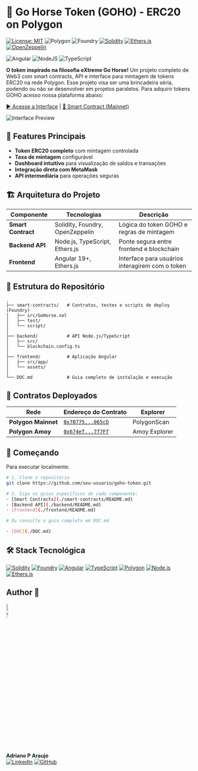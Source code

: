 # 🐴 Go Horse Token (GOHO) - ERC20 on Polygon

[![License: MIT](https://img.shields.io/badge/License-MIT-5965E0.svg?labelColor=121214&style=for-the-badge)](https://opensource.org/licenses/MIT) ![Polygon](https://img.shields.io/badge/Polygon-8247E5?logo=polygon&logoColor=white&style=for-the-badge) ![Foundry](https://img.shields.io/badge/Foundry-F5A623?logo=ethereum&logoColor=black&style=for-the-badge)   [![Solidity](https://img.shields.io/badge/Solidity-%20-363636?style=for-the-badge&logo=solidity&logoColor=white)](https://soliditylang.org/) [![Ethers.js](https://img.shields.io/badge/Ethers.js-%20-204991?style=for-the-badge&logo=ethers&logoColor=white)](https://ethers.io/) [![OpenZeppelin](https://img.shields.io/badge/OpenZeppelin-%20-4E5EE4?style=for-the-badge&logo=openzeppelin&logoColor=white)](https://www.openzeppelin.com/)

![Angular](https://img.shields.io/badge/angular-%23DD0031.svg?style=for-the-badge&logo=angular&logoColor=white) ![NodeJS](https://img.shields.io/badge/node.js-6DA55F?style=for-the-badge&logo=node.js&logoColor=white) ![TypeScript](https://img.shields.io/badge/typescript-%23007ACC.svg?style=for-the-badge&logo=typescript&logoColor=white) 

**O token inspirado na filosofia eXtreme Go Horse!** Um projeto completo de Web3 com smart contracts, API e interface para mintagem de tokens ERC20 na rede Polygon.
Esse projeto visa ser uma brincadeira séria, podendo ou não se desenvolver em projetos paralelos. Para adquirir tokens GOHO acesso nossa plataforma abaixo:


[▶️ Acesse a Interface](https://goho-view.vercel.app/) | [📜 Smart Contract (Mainnet)](https://polygonscan.com/address/0x7B7758077e51Bc1Be499eF9180f82E16019065cD)

![Interface Preview](https://raw.githubusercontent.com/dev-araujo/go-horse-token/refs/heads/main/assets/goho-interface.png)

## 🌟 Features Principais

- **Token ERC20 completo** com mintagem controlada
- **Taxa de mintagem** configurável
- **Dashboard intuitivo** para visualização de saldos e transações
- **Integração direta com MetaMask**
- **API intermediária** para operações seguras

## 🏗️ Arquitetura do Projeto

| Componente         | Tecnologias                     | Descrição                                       |
| ------------------ | ------------------------------- | ----------------------------------------------- |
| **Smart Contract** | Solidity, Foundry, OpenZeppelin | Lógica do token GOHO e regras de mintagem       |
| **Backend API**    | Node.js, TypeScript, Ethers.js  | Ponte segura entre frontend e blockchain        |
| **Frontend**       | Angular 19+, Ethers.js          | Interface para usuários interagirem com o token |

## 📂 Estrutura do Repositório

```
.
├── smart-contracts/   # Contratos, testes e scripts de deploy (Foundry)
│   ├── src/GoHorse.sol
│   ├── test/
│   └── script/
│
├── backend/           # API Node.js/TypeScript
│   ├── src/
│   └── blockchain.config.ts
│
├── frontend/          # Aplicação Angular
│   ├── src/app/
│   └── assets/
│
└── DOC.md             # Guia completo de instalação e execução
```

## 🔗 Contratos Deployados

| Rede                | Endereço do Contrato                                                                                 | Explorer      |
| ------------------- | ---------------------------------------------------------------------------------------------------- | ------------- |
| **Polygon Mainnet** | [`0x7B775...065cD`](https://polygonscan.com/address/0x7B7758077e51Bc1Be499eF9180f82E16019065cD)      | PolygonScan   |
| **Polygon Amoy**    | [`0x674ef...7f7Ff`](https://amoy.polygonscan.com/address/0x674ef763774479234F77b424D015Fc105397f7Ff) | Amoy Explorer |

## 🚀 Começando

Para executar localmente:

```bash
# 1. Clone o repositório
git clone https://github.com/seu-usuario/goho-token.git

# 2. Siga os guias específicos de cada componente:
- [Smart Contracts](./smart-contracts/README.md)
- [Backend API](./backend/README.md)
- [Frontend](./frontend/README.md)

# Ou consulte o guia completo em DOC.md

- [DOC](./DOC.md)
```

## 🛠️ Stack Tecnológica

[![Solidity](https://img.shields.io/badge/Solidity-363636?logo=solidity&logoColor=white&style=for-the-badge)](https://soliditylang.org/) [![Foundry](https://img.shields.io/badge/Foundry-F5A623?logo=ethereum&logoColor=black&style=for-the-badge)](https://getfoundry.sh/) [![Angular](https://img.shields.io/badge/Angular-DD0031?logo=angular&logoColor=white&style=for-the-badge)](https://angular.io/) [![TypeScript](https://img.shields.io/badge/TypeScript-3178C6?logo=typescript&logoColor=white&style=for-the-badge)](https://www.typescriptlang.org/) [![Polygon](https://img.shields.io/badge/Polygon-8247E5?logo=polygon&logoColor=white&style=for-the-badge)](https://polygon.technology/) [![Node.js](https://img.shields.io/badge/Node.js-339933?logo=nodedotjs&logoColor=white&style=for-the-badge)](https://nodejs.org/) [![Ethers.js](https://img.shields.io/badge/Ethers.js-3C3C3D?logo=ethereum&logoColor=white&style=for-the-badge)](https://docs.ethers.org/)



## Author 👷

<img src="https://user-images.githubusercontent.com/97068163/149033991-781bf8b6-4beb-445a-913c-f05a76a28bfc.png" width="10%" alt="caricatura do autor desse repositório"/>

**Adriano P Araujo**  
  [![LinkedIn](https://img.shields.io/badge/LinkedIn-0A66C2?logo=linkedin&logoColor=white&style=for-the-badge)](https://www.linkedin.com/in/araujocode/) [![GitHub](https://img.shields.io/badge/GitHub-181717?logo=github&logoColor=white&style=for-the-badge)](https://github.com/seu-usuario)
